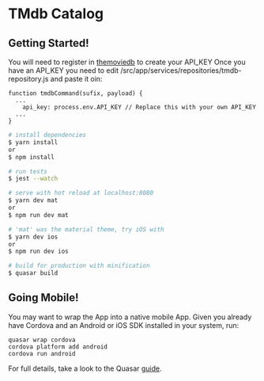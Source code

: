 # TMdb Catalog

## Getting Started!

You will need to register in [themoviedb](https://www.themoviedb.org/documentation/api) to create your API_KEY 
Once you have an API_KEY you need to edit /src/app/services/repositories/tmdb-repository.js and paste it oin:

```
function tmdbCommand(sufix, payload) {
  ...
    api_key: process.env.API_KEY // Replace this with your own API_KEY
  ...
}
```

``` bash
# install dependencies
$ yarn install
or
$ npm install

# run tests
$ jest --watch

# serve with hot reload at localhost:8080
$ yarn dev mat
or
$ npm run dev mat

# 'mat' was the material theme, try iOS with
$ yarn dev ios
or
$ npm run dev ios

# build for production with minification
$ quasar build
```

## Going Mobile!

You may want to wrap the App into a native mobile App. Given you already have Cordova and an Android or iOS SDK installed in your system, run:


```
quasar wrap cordova
cordova platform add android
cordova run android
```

For full details, take a look to the Quasar [guide](http://quasar-framework.org/guide/cordova-wrapper.html).
